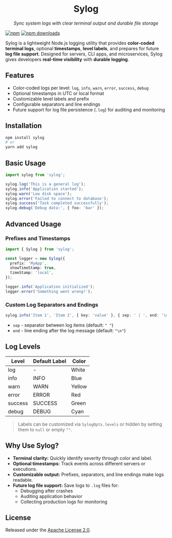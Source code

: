 <div align="center">

# Sylog

_Sync system logs with clear terminal output and durable file storage_

</div>

[![npm](https://img.shields.io/npm/v/sylog.svg)](https://www.npmjs.com/package/sylog) [![npm downloads](https://img.shields.io/npm/d18m/sylog)](https://www.npmjs.com/package/sylog)

Sylog is a lightweight Node.js logging utility that provides **color-coded terminal logs**, optional **timestamps**, **level labels**, and prepares for future **log file support**. Designed for servers, CLI apps, and microservices, Sylog gives developers **real-time visibility** with **durable logging**.

## Features

- Color-coded logs per level: `log`, `info`, `warn`, `error`, `success`, `debug`
- Optional timestamps in UTC or local format
- Customizable level labels and prefix
- Configurable separators and line endings
- Future support for log file persistence (`.log`) for auditing and monitoring

## Installation

```sh
npm install sylog
# or
yarn add sylog
```

## Basic Usage

```ts
import sylog from 'sylog';

sylog.log('This is a general log');
sylog.info('Application started');
sylog.warn('Low disk space');
sylog.error('Failed to connect to database');
sylog.success('Task completed successfully');
sylog.debug('Debug data:', { foo: 'bar' });
```

## Advanced Usage

### Prefixes and Timestamps

```ts
import { Sylog } from 'sylog';

const logger = new Sylog({
  prefix: 'MyApp',
  showTimeStamp: true,
  timeStamp: 'local',
});

logger.info('Application initialized');
logger.error('Something went wrong!');
```

### Custom Log Separators and Endings

```ts
sylog.info('Item 1', 'Item 2', { key: 'value' }, { sep: ' | ', end: '\n\n' });
```

- `sep` - separator between log items (default: `" "`)
- `end` - line ending after the log message (default: `"\n"`)

## Log Levels

| Level   | Default Label | Color  |
| ------- | ------------- | ------ |
| log     | -             | White  |
| info    | INFO          | Blue   |
| warn    | WARN          | Yellow |
| error   | ERROR         | Red    |
| success | SUCCESS       | Green  |
| debug   | DEBUG         | Cyan   |

> Labels can be customized via `SylogOpts.levels` or hidden by setting them to `null` or empty `""`.

## Why Use Sylog?

- **Terminal clarity:** Quickly identify severity through color and label.
- **Optional timestamps:** Track events across different servers or executions.
- **Customizable output:** Prefixes, separators, and line endings make logs readable.
- **Future log file support:** Save logs to `.log` files for:
  - Debugging after crashes
  - Auditing application behavior
  - Collecting production logs for monitoring

## License

Released under the [Apache License 2.0](../../LICENSE).
